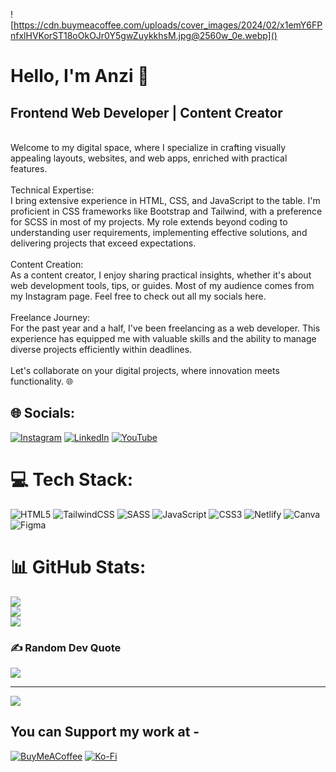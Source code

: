 ![https://cdn.buymeacoffee.com/uploads/cover_images/2024/02/x1emY6FPnfxlHVKorST18oOkOJr0Y5gwZuykkhsM.jpg@2560w_0e.webp]()
# Hello, I'm Anzi 👋 <br>
## Frontend Web Developer | Content Creator
<br>Welcome to my digital space, where I specialize in crafting visually appealing layouts, websites, and web apps, enriched with practical features.<br><br>Technical Expertise:<br>I bring extensive experience in HTML, CSS, and JavaScript to the table. I'm proficient in CSS frameworks like Bootstrap and Tailwind, with a preference for SCSS in most of my projects. My role extends beyond coding to understanding user requirements, implementing effective solutions, and delivering projects that exceed expectations.<br><br>Content Creation:<br>As a content creator, I enjoy sharing practical insights, whether it's about web development tools, tips, or guides. Most of my audience comes from my Instagram page. Feel free to check out all my socials here.<br><br>Freelance Journey:<br>For the past year and a half, I've been freelancing as a web developer. This experience has equipped me with valuable skills and the ability to manage diverse projects efficiently within deadlines.<br><br>Let's collaborate on your digital projects, where innovation meets functionality. 🌐


## 🌐 Socials:
[![Instagram](https://img.shields.io/badge/Instagram-%23E4405F.svg?logo=Instagram&logoColor=white)](https://instagram.com/Lemme.code) [![LinkedIn](https://img.shields.io/badge/LinkedIn-%230077B5.svg?logo=linkedin&logoColor=white)](https://linkedin.com/in/Lemmecode) [![YouTube](https://img.shields.io/badge/YouTube-%23FF0000.svg?logo=YouTube&logoColor=white)](https://youtube.com/@LemmeCode) 

# 💻 Tech Stack:
![HTML5](https://img.shields.io/badge/html5-%23E34F26.svg?style=plastic&logo=html5&logoColor=white) ![TailwindCSS](https://img.shields.io/badge/tailwindcss-%2338B2AC.svg?style=plastic&logo=tailwind-css&logoColor=white) ![SASS](https://img.shields.io/badge/SASS-hotpink.svg?style=plastic&logo=SASS&logoColor=white) ![JavaScript](https://img.shields.io/badge/javascript-%23323330.svg?style=plastic&logo=javascript&logoColor=%23F7DF1E) ![CSS3](https://img.shields.io/badge/css3-%231572B6.svg?style=plastic&logo=css3&logoColor=white) ![Netlify](https://img.shields.io/badge/netlify-%23000000.svg?style=plastic&logo=netlify&logoColor=#00C7B7) ![Canva](https://img.shields.io/badge/Canva-%2300C4CC.svg?style=plastic&logo=Canva&logoColor=white) ![Figma](https://img.shields.io/badge/figma-%23F24E1E.svg?style=plastic&logo=figma&logoColor=white)
# 📊 GitHub Stats:
![](https://github-readme-stats.vercel.app/api?username=Anzi15&theme=merko&hide_border=false&include_all_commits=false&count_private=false)<br/>
![](https://github-readme-streak-stats.herokuapp.com/?user=Anzi15&theme=merko&hide_border=false)<br/>
![](https://github-readme-stats.vercel.app/api/top-langs/?username=Anzi15&theme=merko&hide_border=false&include_all_commits=false&count_private=false&layout=compact)

### ✍️ Random Dev Quote
![](https://quotes-github-readme.vercel.app/api?type=horizontal&theme=merko)

---
[![](https://visitcount.itsvg.in/api?id=Anzi15&icon=1&color=3)](https://visitcount.itsvg.in)

  ## You can Support my work at -
  [![BuyMeACoffee](https://img.shields.io/badge/Buy%20Me%20a%20Coffee-ffdd00?style=for-the-badge&logo=buy-me-a-coffee&logoColor=black)](https://buymeacoffee.com/Lemme.code) [![Ko-Fi](https://img.shields.io/badge/Ko--fi-F16061?style=for-the-badge&logo=ko-fi&logoColor=white)](https://ko-fi.com/lemmecode) 

